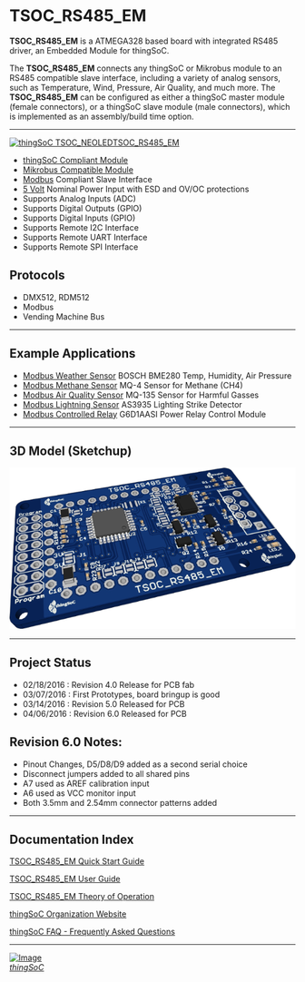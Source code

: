# TSOC_RS485_EM
**TSOC_RS485_EM** is a ATMEGA328 based board with integrated RS485 driver, an Embedded Module for thingSoC.


The **TSOC_RS485_EM** connects any thingSoC or Mikrobus module to an RS485 compatible slave interface,
including a variety of analog sensors, such as Temperature, Wind, Pressure, Air Quality, and much more.
The **TSOC_RS485_EM** can be configured as either a thingSoC master module (female connectors), or a thingSoC slave module (male connectors),
which is implemented as an assembly/build time option.
 
---------------------------------------

[![thingSoC TSOC_NEOLED](https://raw.githubusercontent.com/thingSoC/TSOC_RS485_EM/master/TSOC_RS485_EM/images/product/TSOC_RS485_EM.png?raw=true)TSOC_RS485_EM](https://github.com/thingSoC/TSOC_RS485_EM/)


* [thingSoC Compliant Module](http://www.thingsoc.com)
* [Mikrobus Compatible Module](http://www.mikroe.com/mikrobus/) 
* [Modbus](http://www.modbus.org/specs.php) Compliant Slave Interface
* [5 Volt](https://en.wikipedia.org/wiki/Modbus) Nominal Power Input with ESD and OV/OC protections
* Supports Analog  Inputs  (ADC) 
* Supports Digital Outputs (GPIO)
* Supports Digital Inputs  (GPIO)
* Supports Remote I2C Interface
* Supports Remote UART Interface
* Supports Remote SPI Interface

## Protocols

* DMX512, RDM512
* Modbus
* Vending Machine Bus

---------------------------------------
## Example Applications

* [Modbus Weather Sensor](http://www.mikroe.com/click/weather/) BOSCH BME280 Temp, Humidity, Air Pressure
* [Modbus Methane Sensor](http://www.mikroe.com/click/methane/) MQ-4 Sensor for Methane (CH4) 
* [Modbus Air Quality Sensor](http://www.mikroe.com/click/air-quality/) MQ-135 Sensor for Harmful Gasses
* [Modbus Lightning Sensor](http://www.mikroe.com/click/thunder/) AS3935 Lighting Strike Detector
* [Modbus Controlled Relay](http://www.mikroe.com/click/relay/) G6D1AASI Power Relay Control Module

---------------------------------------
## 3D Model (Sketchup)

![thingSoC TSOC_RS485_EM](https://raw.githubusercontent.com/thingSoC/TSOC_RS485_EM/master/TSOC_RS485_EM/images/TSOC_RS485_EM_iso.png)


---------------------------------------
## Project Status

* 02/18/2016 : Revision 4.0 Release for PCB fab
* 03/07/2016 : First Prototypes, board bringup is good
* 03/14/2016 : Revision 5.0 Released for PCB
* 04/06/2016 : Revision 6.0 Released for PCB

## Revision 6.0 Notes: ##

* Pinout Changes, D5/D8/D9 added as a second serial choice
* Disconnect jumpers added to all shared pins
* A7 used as AREF calibration input
* A6 used as VCC monitor input
* Both 3.5mm and 2.54mm connector patterns added

---------------------------------------

## Documentation Index <a name="documentation_index"/>

[TSOC_RS485_EM Quick Start Guide](https://github.com/thingSoC/TSOC_RS485_EM/blob/master/TSOC_RS485_EM/docs/QuickStart.md)

[TSOC_RS485_EM User Guide](https://github.com/thingSoC/TSOC_RS485_EM/blob/master/TSOC_RS485_EM/docs/UserGuide.md)

[TSOC_RS485_EM Theory of Operation](https://github.com/thingSoC/TSOC_RS485_EM/blob/master/TSOC_RS485_EM/docs/TheoryOfOperation.md)

[thingSoC Organization Website](http://thingSoC.github.io)

[thingSoC FAQ - Frequently Asked Questions](http://thingsoc.github.io/support/faq.html)

---------------------------------------

[![Image](http://thingsoc.github.io/img/projects/thingSoC/thingSoC_thumb.png?raw=true)  
*thingSoC*](http://thingsoc.github.io) 
 
